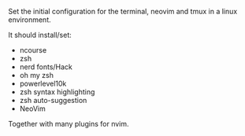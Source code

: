 Set the initial configuration for the terminal, neovim and tmux in a linux environment.

It should install/set:
- ncourse
- zsh
- nerd fonts/Hack
- oh my zsh
- powerlevel10k
- zsh syntax highlighting
- zsh auto-suggestion
- NeoVim

Together with many plugins for nvim. 
